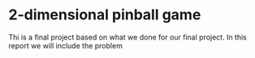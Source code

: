 # 2-dimensional pinball game
Thi is a final project based on what we done for our final project. 
In this report we will include the problem 
